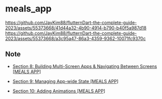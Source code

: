 # meals_app

https://github.com/JayKim88/flutternDart-the-complete-guide-2023/assets/55373668/41d44a32-4b90-4914-b790-b40f5a987d18
https://github.com/JayKim88/flutternDart-the-complete-guide-2023/assets/55373668/a3c95a47-86a3-4359-9362-10071fc9370c

## Note

- [Section 8: Building Multi-Screen Apps & Navigating Between Screens [MEALS APP]](https://jay-global.notion.site/Section-8-Building-Multi-Screen-Apps-Navigating-Between-Screens-MEALS-APP-816a9b81d142447fb9159c4d3bffdeea?pvs=4)

- [Section 9: Managing App-wide State [MEALS APP]](https://jay-global.notion.site/Section-9-Managing-App-wide-State-MEALS-APP-7937debfc31e45299b1aec7935c2ec40?pvs=4)

- [Section 10: Adding Animations [MEALS APP]](https://jay-global.notion.site/Section-10-Adding-Animations-MEALS-APP-9774942990e54bb080eef542b1de0f78?pvs=4)
